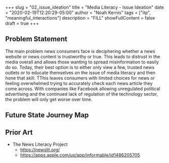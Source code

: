 +++
slug = "02_issue_ideation"
title = "Media Literacy - Issue Ideation"
date = "2020-02-19T12:20:29-05:00"
author = "Noah Kernis"
tags = ["itp", "meaningful_interactions"]
description = "FILL"
showFullContent = false
draft = true
+++

## Problem Statement

The main problem news consumers face is deciphering whether a news website or news content is trustworthy or true. This leads to distrust in the media overall and allows those wanting to spread misinformation to easily do so. Today, their best option is to either only view a few, trusted news outlets or to educate themselves on the issue of media literacy and then hone that skill. TThis leaves consumers with limited choices for news or feeling overwhelmed trying to accurately check each news article they come across. With companies like Facebook allowing unregulated political advertising and the continued lack of regulation of the technology sector, the problem will only get worse over time.

## Future State Journey Map

<!-- 
- 2. Create a future state journey map. A future state journey map is typically a multi-panel storyboard created from sketches and words that communicates the steps and emotions of the future state your solution addresses.
-->

<!-- {{< figure src="img/..." alt="..." caption="[ ... ]" >}} -->

## Prior Art

- The News Literacy Project
	- https://newslit.org/
	- https://apps.apple.com/us/app/informable/id1486205705

<!-- 
- 3. Please do some competitive research and be sure you also aware of existing/competitive products that attempt to address the same pain point you have identified or a comparable problem that is applicable (for example be familiar with the ‘find a parking spot app’ if you are the cafe group).	
-->
